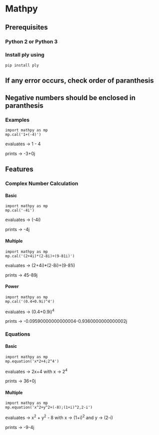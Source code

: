 # Mathpy

## Prerequisites
### Python 2 or Python 3
### Install ply using
    pip install ply

## If any error occurs, check order of paranthesis
## Negative numbers should be enclosed in paranthesis
### Examples
    import mathpy as mp
    mp.cal('1+(-4)')
  evaluates -> 1 - 4
    
  prints -> -3+0j

## Features
### Complex Number Calculation
#### Basic
    import mathpy as mp
    mp.cal('-4i')
  evaluates -> (-4i)

  prints -> -4j
#### Multiple
    import mathpy as mp
    mp.cal('(2+4i)*(2-8i)+(9-81i)')
  evaluates -> (2+4i)*(2-8i)+(9-81i)

  prints -> 45-89j
#### Power
    import mathpy as mp
    mp.cal('(0.4+0.9i)^4')
  evaluates -> (0.4+0.9i)<sup>4</sup>

  prints -> -0.09590000000000004-0.9360000000000002j

### Equations
#### Basic
    import mathpy as mp
    mp.equation('x*2+4;2^4')
  evaluates -> 2x+4 with x -> 2<sup>4</sup>
                     
  prints -> 36+0j
#### Multiple
    import mathpy as mp
    mp.equation('x^2+y^2+(-8);(1+i)^2,2-i')
  evaluates -> x<sup>2</sup> + y<sup>2</sup> - 8 with x -> (1+i)<sup>2</sup> and y -> (2-i)
                     
  prints -> -9-4j